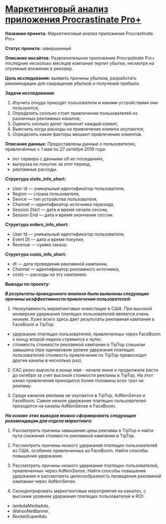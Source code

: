 # [Маркетинговый анализ приложения Procrastinate Pro+](https://github.com/AnnaBulkina/Data-Analytics-Projects/blob/main/marketing/marketing-study.ipynb "Маркетинговый анализ приложения Procrastinate Pro+")

**Название проекта:** Маркетинговый анализ приложения Procrastinate Pro+

**Статус проекта:** завершенный

**Описание инсайтов:** Развлекательное приложение Procrastinate Pro+ последние несколько месяцев компания терпит убытки, несмотря на огромные вложения в рекламу.

**Цель исследования:** выявить причины убытков, разработать рекомендации для сокращения убытков и получения прибыли.

**Задачи исследования:**
1. Изучить откуда приходят пользователи и какими устройствами они пользуются,
2. Определить сколько стоит привлечение пользователей из различных рекламных каналов;
3. Оценить сколько денег приносит каждый клиент,
4. Выяснить когда расходы на привлечение клиента окупаются,
5. Определить какие факторы мешают привлечению клиентов.

**Описание данных:**
Предоставлены данные о пользователях, привлечённых с 1 мая по 27 октября 2019 года:
- лог сервера с данными об их посещениях,
- выгрузка их покупок за этот период,
- рекламные расходы.

**Структура visits_info_short:**

- User Id — уникальный идентификатор пользователя,
- Region — страна пользователя,
- Device — тип устройства пользователя,
- Channel — идентификатор источника перехода,
- Session Start — дата и время начала сессии,
- Session End — дата и время окончания сессии.

**Структура orders_info_short:**

- User Id — уникальный идентификатор пользователя,
- Event Dt — дата и время покупки,
- Revenue — сумма заказа.

**Структура costs_info_short:**

- dt — дата проведения рекламной кампании,
- Channel — идентификатор рекламного источника,
- costs — расходы на эту кампанию.

**Выводы по проекту:**

***В результаты проведенного анализа были выявлены следующие причины неэффективности привлечения пользователей:***

1. Неокупаемость маркетинговых инвестиции в США. При высокой конверсии удержание платящих пользователей является очень низким. Хуже всего здесь дает результаты рекламная кампания в FaceBoom и TipTop:
- удержание платящих пользователей, привлеченных через FaceBoom к концу второй недели стремится к нулю;
- стоимость стоимости рекламной кампании в TipTop слишком завышена (при одинаковом уровне удержания платящих пользователей стоимость привлечения по TipTop превосходит другие каналы в несколько раз).


2. CAC резко выросла в конце мая - начале июня и продолжила расти до октября за счет высокой стоимости рекламы в TipTop. На этот канал привлечения приходится более половины всех трат на рекламу.


3. Среди каналов реклама не окупается в TipTop, AdNonSense и FaceBoom. Самое низкое удержание платящих пользователей приходится на каналы AdNonSense и FaceBoom.


***На основе этих выводов можно сформировать следующие рекомендации для отдела маркетинга:***

1. Рассмотреть причины завышения цены рекламы в TipTop и найти пути снижения стоимости рекламной кампании в TipTop.


2. Рассмотреть причины низкого удержания платящих пользователей из США, особенно привлеченных из FaceBoom. Найти способы повышения удержания.


3. Рассмотреть причины низкого удержания платящих пользователей, привлеченных через AdNonSense. Найти способы повышения удержания и рассмотреть целесообразность проведения рекламной кампании через AdNonSense.


4. Сконцентрировать маркетинговые мероприятия на каналах, с высоким уровнем удержания платящих пользователей и ROI:
- lambdaMediaAds,
- WahooNetBanner,
- RocketSuperAds.
